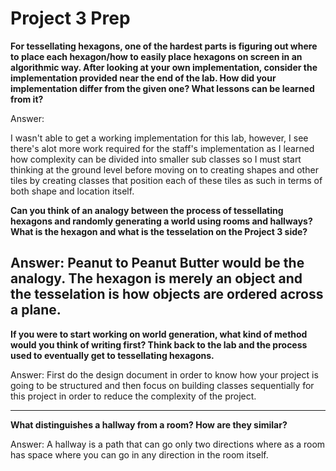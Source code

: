 # Project 3 Prep

**For tessellating hexagons, one of the hardest parts is figuring out where to place each hexagon/how to easily place hexagons on screen in an algorithmic way.
After looking at your own implementation, consider the implementation provided near the end of the lab.
How did your implementation differ from the given one? What lessons can be learned from it?**

Answer:

I wasn't able to get a working implementation for this lab, however, I see there's alot more work required for the staff's implementation as I learned how complexity can be divided into smaller sub classes so I must start thinking at the ground level before moving on to creating shapes and other tiles by creating classes that position each of these tiles as such in terms of both shape and location itself.

**Can you think of an analogy between the process of tessellating hexagons and randomly generating a world using rooms and hallways?
What is the hexagon and what is the tesselation on the Project 3 side?**

Answer:
Peanut to Peanut Butter would be the analogy. The hexagon is merely an object and the tesselation is how objects are ordered across a plane.
-----
**If you were to start working on world generation, what kind of method would you think of writing first? 
Think back to the lab and the process used to eventually get to tessellating hexagons.**

Answer:
First do the design document in order to know how your project is going to be structured and then focus on building classes sequentially for this project in order to reduce the complexity of the project.

-----
**What distinguishes a hallway from a room? How are they similar?**

Answer: A hallway is a path that can go only two directions where as a room has space where you can go in any direction in the room itself.
